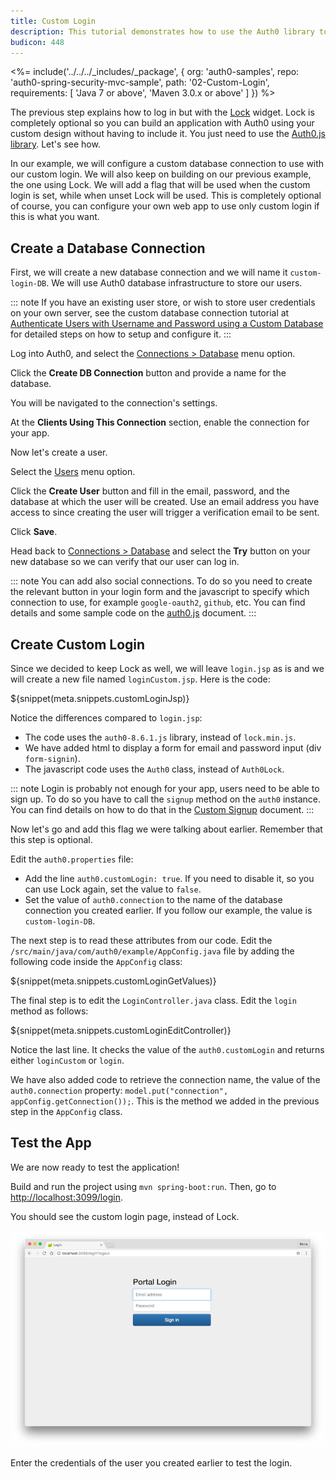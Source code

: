 ```yaml
---
title: Custom Login
description: This tutorial demonstrates how to use the Auth0 library to add custom authentication and authorization to your web app
budicon: 448
---
```


<%= include('../../../_includes/_package', {
  org: 'auth0-samples',
  repo: 'auth0-spring-security-mvc-sample',
  path: '02-Custom-Login',
  requirements: [
    'Java 7 or above',
    'Maven 3.0.x or above'
  ]
}) %>



The previous step explains how to log in but with the [Lock](/libraries/lock) widget. Lock is completely optional so you can build an application with Auth0 using your custom design without having to include it. You just need to use the [Auth0.js library](https://github.com/auth0/auth0.js). Let's see how.

In our example, we will configure a custom database connection to use with our custom login. We will also keep on building on our previous example, the one using Lock. We will add a flag that will be used when the custom login is set, while when unset Lock will be used. This is completely optional of course, you can configure your own web app to use only custom login if this is what you want.

## Create a Database Connection

First, we will create a new database connection and we will name it `custom-login-DB`. We will use Auth0 database infrastructure to store our users.

::: note
If you have an existing user store, or wish to store user credentials on your own server, see the custom database connection tutorial at [Authenticate Users with Username and Password using a Custom Database](/connections/database/mysql) for detailed steps on how to setup and configure it.
:::

Log into Auth0, and select the [Connections > Database](${manage_url}/#/connections/database) menu option.

Click the **Create DB Connection** button and provide a name for the database.

You will be navigated to the connection's settings.

At the **Clients Using This Connection** section, enable the connection for your app.

Now let's create a user.

Select the [Users](${manage_url}/#/users) menu option.

Click the **Create User** button and fill in the email, password, and the database at which the user will be created. Use an email address you have access to since creating the user will trigger a verification email to be sent.

Click **Save**.

Head back to [Connections > Database](${manage_url}/#/connections/database) and select the **Try** button on your new database so we can verify that our user can log in.

::: note
You can add also social connections. To do so you need to create the relevant button in your login form and the javascript to specify which connection to use, for example `google-oauth2`, `github`, etc. You can find details and some sample code on the [auth0.js](/libraries/auth0js#login) document.
:::

## Create Custom Login

Since we decided to keep Lock as well, we will leave `login.jsp` as is and we will create a new file named `loginCustom.jsp`. Here is the code:

${snippet(meta.snippets.customLoginJsp)}

Notice the differences compared to `login.jsp`:

- The code uses the `auth0-8.6.1.js` library, instead of `lock.min.js`.
- We have added html to display a form for email and password input (div `form-signin`).
- The javascript code uses the `Auth0` class, instead of `Auth0Lock`.

::: note
Login is probably not enough for your app, users need to be able to sign up. To do so you have to call the `signup` method on the `auth0` instance. You can find details on how to do that in the [Custom Signup](/custom-signup) document.
:::

Now let's go and add this flag we were talking about earlier. Remember that this step is optional.

Edit the `auth0.properties` file:
- Add the line `auth0.customLogin: true`. If you need to disable it, so you can use Lock again, set the value to `false`.
- Set the value of `auth0.connection` to the name of the database connection you created earlier. If you follow our example, the value is `custom-login-DB`.

The next step is to read these attributes from our code. Edit the `/src/main/java/com/auth0/example/AppConfig.java` file by adding the following code inside the `AppConfig` class:

${snippet(meta.snippets.customLoginGetValues)}

The final step is to edit the `LoginController.java` class. Edit the `login` method as follows:

${snippet(meta.snippets.customLoginEditController)}

Notice the last line. It checks the value of the `auth0.customLogin` and returns either `loginCustom` or `login`.

We have also added code to retrieve the connection name, the value of the `auth0.connection` property: `model.put("connection", appConfig.getConnection());`. This is the method we added in the previous step in the `AppConfig` class.

## Test the App

We are now ready to test the application!

Build and run the project using `mvn spring-boot:run`. Then, go to [http://localhost:3099/login](http://localhost:3099/login).

You should see the custom login page, instead of Lock.

![Custom Login](/media/articles/java/custom_login_form.png)

Enter the credentials of the user you created earlier to test the login.
